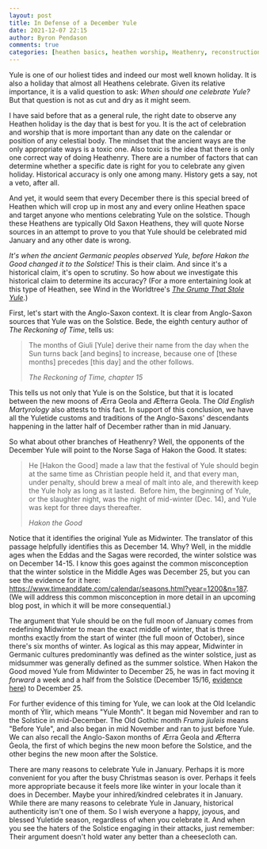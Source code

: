 ```yaml
---
layout: post
title: In Defense of a December Yule
date: 2021-12-07 22:15
author: Byron Pendason
comments: true
categories: [heathen basics, heathen worship, Heathenry, reconstruction]
---
```

<!-- wp:paragraph -->
<p>Yule is one of our holiest tides and indeed our most well known holiday. It is also a holiday that almost all Heathens celebrate. Given its relative importance, it is a valid question to ask: <em>When should one celebrate Yule?</em> But that question is not as cut and dry as it might seem.</p>
<!-- /wp:paragraph -->

<!-- wp:paragraph -->
<p>I have said before that as a general rule, the right date to observe any Heathen holiday is the day that is best for you. It is the act of celebration and worship that is more important than any date on the calendar or position of any celestial body. The mindset that the ancient ways are the only appropriate ways is a toxic one. Also toxic is the idea that there is only one correct way of doing Heathenry. There are a number of factors that can determine whether a specific date is right for you to celebrate any given holiday. Historical accuracy is only one among many. History gets a say, not a veto, after all. </p>
<!-- /wp:paragraph -->

<!-- wp:paragraph -->
<p>And yet, it would seem that every December there is this special breed of Heathen which will crop up in most any and every online Heathen space and target anyone who mentions celebrating Yule on the solstice. Though these Heathens are typically Old Saxon Heathens, they will quote Norse sources in an attempt to prove to you that Yule should be celebrated mid January and any other date is wrong.</p>
<!-- /wp:paragraph -->

<!-- wp:paragraph -->
<p><em>It's when the ancient Germanic peoples observed Yule, before Hakon the Good changed it to the Solstice!</em> This is their claim. And since it's a historical claim, it's open to scrutiny. So how about we investigate this historical claim to determine its accuracy? (For a more entertaining look at this type of Heathen, see Wind in the Worldtree's <em><a rel="noreferrer noopener" href="https://windintheworldtrees.com/2020/12/22/the-grump-that-stole-yule/" target="_blank">The Grump That Stole Yule</a></em>.)</p>
<!-- /wp:paragraph -->

<!-- wp:paragraph -->
<p>First, let's start with the Anglo-Saxon context. It is clear from Anglo-Saxon sources that Yule was on the Solstice. Bede, the eighth century author of <em>The Reckoning of Time</em>, tells us:</p>
<!-- /wp:paragraph -->

<!-- wp:quote -->
<blockquote class="wp-block-quote"><p>The months of Giuli [Yule] derive their name from the day when the Sun turns back [and begins] to increase, because one of [these months] precedes [this day] and the other follows.</p><cite><em>The Reckoning of Time, chapter 15</em></cite></blockquote>
<!-- /wp:quote -->

<!-- wp:paragraph -->
<p>This tells us not only that Yule is on the Solstice, but that it is located between the new moons of Ærra Geola and Æfterra Geola. The <em>Old English Martyrology</em> also attests to this fact. In support of this conclusion, we have all the Yuletide customs and traditions of the Anglo-Saxons' descendants happening in the latter half of December rather than in mid January.</p>
<!-- /wp:paragraph -->

<!-- wp:paragraph -->
<p>So what about other branches of Heathenry? Well, the opponents of the December Yule will point to the Norse Saga of Hakon the Good. It states:</p>
<!-- /wp:paragraph -->

<!-- wp:quote -->
<blockquote class="wp-block-quote"><p>He [Hakon the Good] made a law that the festival of Yule should begin at the same time as Christian people held it, and that every man, under penalty, should brew a meal of malt into ale, and therewith keep the Yule holy as long as it lasted.&nbsp; Before him, the beginning of Yule, or the slaughter night, was the night of mid-winter (Dec. 14), and Yule was kept for three days thereafter.</p><cite><em>Hakon the Good</em></cite></blockquote>
<!-- /wp:quote -->

<!-- wp:paragraph -->
<p>Notice that it identifies the original Yule as Midwinter. The translator of this passage helpfully identifies this as December 14. Why? Well, in the middle ages when the Eddas and the Sagas were recorded, the winter solstice was on December 14-15. I know this goes against the common misconception that the winter solstice in the Middle Ages was December 25, but you can see the evidence for it here: <a rel="noreferrer noopener" href="https://www.timeanddate.com/calendar/seasons.html?year=1200&amp;n=187" target="_blank">https://www.timeanddate.com/calendar/seasons.html?year=1200&amp;n=187</a>. (We will address this common misconception in more detail in an upcoming blog post, in which it will be more consequential.)</p>
<!-- /wp:paragraph -->

<!-- wp:paragraph -->
<p>The argument that Yule should be on the full moon of January comes from redefining Midwinter to mean the exact middle of winter, that is three months exactly from the start of winter (the full moon of October), since there's six months of winter. As logical as this may appear, Midwinter in Germanic cultures predominantly was defined as the winter solstice, just as midsummer was generally defined as the summer solstice. When Hakon the Good moved Yule from Midwinter to December 25, he was in fact moving it <em>forward</em> a week and a half from the Solstice (December 15/16, <a rel="noreferrer noopener" href="https://www.timeanddate.com/calendar/seasons.html?year=950&amp;n=187" target="_blank">evidence here</a>) to December 25.</p>
<!-- /wp:paragraph -->

<!-- wp:paragraph -->
<p>For further evidence of this timing for Yule, we can look at the Old Icelandic month of Ýlir, which means "Yule Month". It began mid November and ran to the Solstice in mid-December. The Old Gothic month <em>Fruma</em> <em>jiuleis</em> means "Before Yule", and also began in mid November and ran to just before Yule. We can also recall the Anglo-Saxon months of Ærra Ġeola and Æfterra Ġeola, the first of which begins the new moon before the Solstice, and the other begins the new moon after the Solstice.</p>
<!-- /wp:paragraph -->

<!-- wp:paragraph -->
<p>There are many reasons to celebrate Yule in January. Perhaps it is more convenient for you after the busy Christmas season is over. Perhaps it feels more appropriate because it feels more like winter in your locale than it does in December. Maybe your inhired/kindred celebrates it in January. While there are many reasons to celebrate Yule in January, historical authenticity isn't one of them. So I wish everyone a happy, joyous, and blessed Yuletide season, regardless of when you celebrate it. And when you see the haters of the Solstice engaging in their attacks, just remember: Their argument doesn't hold water any better than a cheesecloth can.</p>
<!-- /wp:paragraph -->
